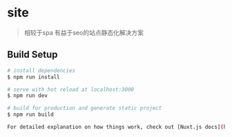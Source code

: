 # site

> 相较于spa 有益于seo的站点静态化解决方案

## Build Setup

``` bash
# install dependencies
$ npm run install

# serve with hot reload at localhost:3000
$ npm run dev

# build for production and generate static project
$ npm run build

For detailed explanation on how things work, check out [Nuxt.js docs](https://nuxtjs.org).
